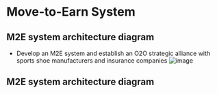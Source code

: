 # Move-to-Earn System

## M2E system architecture diagram
- Develop an M2E system and establish an O2O strategic alliance with sports shoe manufacturers and insurance companies
![image](https://hackmd.io/_uploads/HyvERfciR.png)

## M2E system architecture diagram



